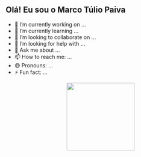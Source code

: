 ## Olá! Eu sou o Marco Túlio Paiva
<div>

- 🔭 I’m currently working on ...
- 🌱 I’m currently learning ...
- 👯 I’m looking to collaborate on ...
- 🤔 I’m looking for help with ...
- 💬 Ask me about ...
- 📫 How to reach me: ...
- 😄 Pronouns: ...
- ⚡ Fun fact: ...

<div align="center" display>
  <a href="https://github.com/mtuliopaiva
  
  <img height="180em" src="https://github-readme-stats.vercel.app/api?username=mtuliopaiva&show_icons=true&theme=dark&include_all_commits=true&count_private=true"/>
  <img height="180em" src="https://github-readme-stats.vercel.app/api/top-langs/?username=mtuliopaiva&layout=compact&langs_count=7&theme=dark"/>
</div>
